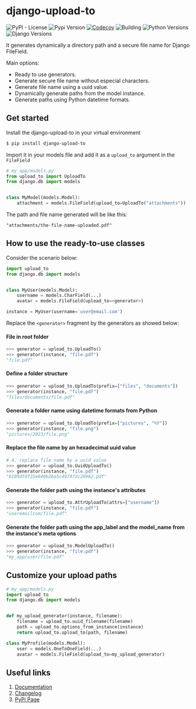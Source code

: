 # django-upload-to

![PyPI - License](https://img.shields.io/pypi/l/django-upload-to)
![Pypi Version](https://img.shields.io/pypi/v/django-upload-to.svg)
[![Codecov](https://codecov.io/github/valbertovc/django-upload-to/branch/main/graph/badge.svg?token=2R5S5GTS0X)](https://codecov.io/github/valbertovc/django-upload-to)
![Building](https://img.shields.io/github/actions/workflow/status/valbertovc/django-upload-to/release.yml)
![Python Versions](https://img.shields.io/pypi/pyversions/django-upload-to.svg)
![Django Versions](https://img.shields.io/pypi/frameworkversions/django/django-upload-to)

It generates dynamically a directory path and a secure file name for Django FileField.

Main options:
- Ready to use generators.
- Generate secure file name without especial characters.
- Generate file name using a uuid value.
- Dynamically generate paths from the model instance.
- Generate paths using Python datetime formats.

## Get started
Install the django-upload-to in your virtual environment
```bash
$ pip install django-upload-to
```
Import it in your models file and add it as a `upload_to` argument in the `FileField` 
```python
# my_app/models.py
from upload_to import UploadTo
from django.db import models


class MyModel(models.Model):
    attachment = models.FileField(upload_to=UploadTo("attachments"))
```
The path and file name generated will be like this:
```text
"attachments/the-file-name-uploaded.pdf"
```

## How to use the ready-to-use classes

Consider the scenario below:
```python
import upload_to
from django.db import models


class MyUser(models.Model):
    username = models.CharField(...)
    avatar = models.FileField(upload_to=<generator>)

instance = MyUser(username='user@email.com')
```
Replace the `<generator>` fragment by the generators as showed below:
#### File in root folder
```python
>>> generator = upload_to.UploadTo()
>>> generator(instance, "file.pdf")
"file.pdf"

```
#### Define a folder structure
```python
>>> generator = upload_to.UploadTo(prefix=["files", "documents"])
>>> generator(instance, "file.pdf")
"files/documents/file.pdf"
```
#### Generate a folder name using datetime formats from Python
```python
>>> generator = upload_to.UploadTo(prefix=["pictures", "%Y"])
>>> generator(instance, "file.png")
"pictures/2023/file.png"
```
#### Replace the file name by an hexadecimal uuid value
```python
# 4. replace file name by a uuid value
>>> generator = upload_to.UuidUploadTo()
>>> generator(instance, "file.pdf")
"b189dfdf25e640b2ba5c497472c20962.pdf"
```
#### Generate the folder path using the instance's attributes
```python
>>> generator = upload_to.AttrUploadTo(attrs=["username"])
>>> generator(instance, "file.pdf")
"useremailcom/file.pdf"
```
#### Generate the folder path using the app_label and the model_name from the instance's meta options
```python
>>> generator = upload_to.ModelUploadTo()
>>> generator(instance, "file.pdf")
"my_app/user/file.pdf"
```

## Customize your upload paths

```python
# my_app/models.py
import upload_to
from django.db import models


def my_upload_generator(instance, filename):
    filename = upload_to.uuid_filename(filename)
    path = upload_to.options_from_instance(instance)
    return upload_to.upload_to(path, filename)

class MyProfile(models.Model):
    user = models.OneToOneField(...)
    avatar = models.FileField(upload_to=my_upload_generator)
```

## Useful links

1. [Documentation](https://valbertovc.github.io/django-upload-to/)
2. [Changelog](https://github.com/valbertovc/django-upload-to/releases)
3. [PyPi Page](https://pypi.org/project/django-upload-to/)